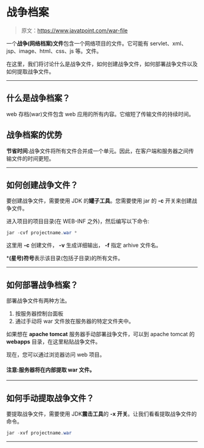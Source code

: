 # 战争档案

> 原文：<https://www.javatpoint.com/war-file>

一个**战争(网络档案)文件**包含一个网络项目的文件。它可能有 servlet、xml、jsp、image、html、css、js 等。文件。

在这里，我们将讨论什么是战争文件，如何创建战争文件，如何部署战争文件以及如何提取战争文件。

* * *

## 什么是战争档案？

web 存档(war)文件包含 web 应用的所有内容。它缩短了传输文件的持续时间。

## 战争档案的优势

**节省时间**:战争文件将所有文件合并成一个单元。因此，在客户端和服务器之间传输文件的时间更短。

* * *

## 如何创建战争文件？

要创建战争文件，需要使用 JDK 的**罐子工具**。您需要使用 jar 的 **-c** 开关来创建战争文件。

进入项目的项目目录(在 WEB-INF 之外)，然后编写以下命令:

```java
jar -cvf projectname.war *

```

这里用 **-c** 创建文件， **-v** 生成详细输出， **-f** 指定 arhive 文件名。

***(星号)符号**表示该目录(包括子目录)的所有文件。

* * *

## 如何部署战争档案？

部署战争文件有两种方法。

1.  按服务器控制台面板
2.  通过手动将 war 文件放在服务器的特定文件夹中。

如果想在 **apache tomcat** 服务器手动部署战争文件，可以到 apache tomcat 的 **webapps** 目录，在这里粘贴战争文件。

现在，您可以通过浏览器访问 web 项目。

#### 注意:服务器将在内部提取 war 文件。

* * *

## 如何手动提取战争文件？

要提取战争文件，需要使用 JDK**震击工具**的 **-x 开关**。让我们看看提取战争文件的命令。

```java
jar -xvf projectname.war

```

* * *